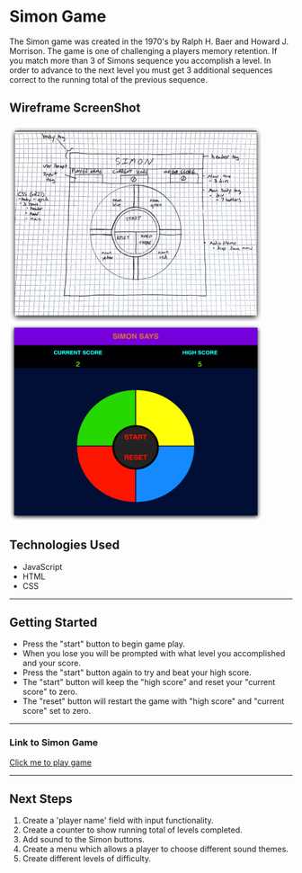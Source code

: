 # Simon Game

The Simon game was created in the 1970's by Ralph H. Baer and Howard J. Morrison. 
The game is one of challenging a players memory retention. If you match more than 3 of Simons sequence you accomplish a level.
In order to advance to the next level you must get 3 additional sequences correct to the running total of the previous sequence.

## Wireframe ScreenShot

<img src="wireframe.png" width="450" height="350">
<img src="wireframe-final.png" width="450" height="350">

## Technologies Used

- JavaScript
- HTML
- CSS

---

## Getting Started

- Press the "start" button to begin game play.
- When you lose you will be prompted with what level you accomplished and your score.
- Press the "start" button again to try and beat your high score.
- The "start" button will keep the "high score" and reset your "current score" to zero.
- The "reset" button will restart the game with "high score" and "current score" set to zero. 

---

### Link to Simon Game

[Click me to play game](https://awojdyla89.github.io/Simon/)

---

## Next Steps

1. Create a 'player name' field with input functionality.
2. Create a counter to show running total of levels completed.
2. Add sound to the Simon buttons. 
3. Create a menu which allows a player to choose different sound themes.
4. Create different levels of difficulty.